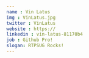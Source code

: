 ```yaml
---
name : Vin Latus
img : VinLatus.jpg
twitter : VinLatus
website : https://
linkedin : vin-latus-81170b4
job : Github Pro!
slogan: RTPSUG Rocks!
---
```


